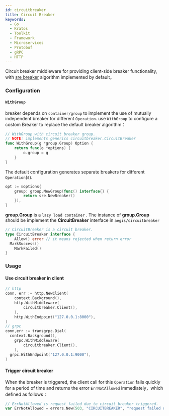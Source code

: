 ```yaml
---
id: circuitbreaker
title: Circuit Breaker
keywords:
  - Go
  - Kratos
  - Toolkit
  - Framework
  - Microservices
  - Protobuf
  - gRPC
  - HTTP
---
```


Circuit breaker middleware for providing client-side breaker functionality, with [sre breaker](https://github.com/go-kratos/aegis/tree/main/circuitbreaker/sre) algorithm implemented by default。

### Configuration

#### `WithGroup`

breaker depends on `container/group` to implement the use of mutually independent breaker for different `Operation`.
use `WithGroup` to configure a costom Breaker to replace the default breaker algorithm：

```go
// WithGroup with circuit breaker group.
// NOTE: implements generics circuitbreaker.CircuitBreaker
func WithGroup(g *group.Group) Option {
	return func(o *options) {
		o.group = g
	}
}
```

The default configuration generates separate breakers for different `Operation`(s).

```go
opt := &options{
	group: group.NewGroup(func() interface{} {
		return sre.NewBreaker()
	}),
}
```

**group.Group** is a `lazy load container` . The instance of **group.Group** should be implement the **CircuitBreaker** interface in `aegis/circuitbreaker` 

```go
// CircuitBreaker is a circuit breaker.
type CircuitBreaker interface {
	Allow() error // it means rejected when return error
  MarkSuccess() 
	MarkFailed() 
}
```



### 

### Usage

#### Use circuit breaker in client

```go
// http
conn, err := http.NewClient(
	context.Background(),
	http.WithMiddleware(
		circuitbreaker.Client(),
	),
	http.WithEndpoint("127.0.0.1:8000"),
)
// grpc 
conn,err := transgrpc.Dial(
  context.Background(), 
	grpc.WithMiddleware(
		circuitbreaker.Client(),
	),
  grpc.WithEndpoint("127.0.0.1:9000"),
)
```

#### Trigger circuit breaker

When the breaker is triggered, the client call for this `Operation` fails quickly for a period of time and returns the error `ErrNotAllowed` immediately，which defined as follows：

```go
// ErrNotAllowed is request failed due to circuit breaker triggered.
var ErrNotAllowed = errors.New(503, "CIRCUITBREAKER", "request failed due to circuit breaker triggered")
```

